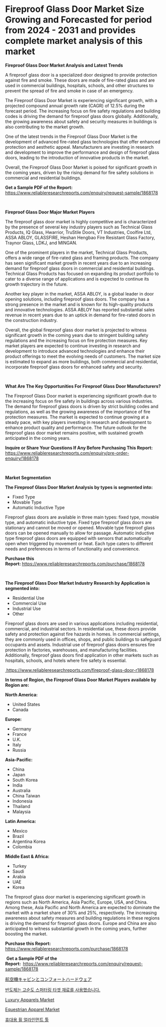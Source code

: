 <p><h1>Fireproof Glass Door Market Size Growing and Forecasted for period from 2024 - 2031 and provides complete market analysis of this market</h1></p><p><strong>Fireproof Glass Door Market Analysis and Latest Trends</strong></p>
<p><p>A fireproof glass door is a specialized door designed to provide protection against fire and smoke. These doors are made of fire-rated glass and are used in commercial buildings, hospitals, schools, and other structures to prevent the spread of fire and smoke in case of an emergency.</p><p>The Fireproof Glass Door Market is experiencing significant growth, with a projected compound annual growth rate (CAGR) of 12.5% during the forecast period. The increasing focus on fire safety regulations and building codes is driving the demand for fireproof glass doors globally. Additionally, the growing awareness about safety and security measures in buildings is also contributing to the market growth.</p><p>One of the latest trends in the Fireproof Glass Door Market is the development of advanced fire-rated glass technologies that offer enhanced protection and aesthetic appeal. Manufacturers are investing in research and development to improve the performance and design of fireproof glass doors, leading to the introduction of innovative products in the market.</p><p>Overall, the Fireproof Glass Door Market is poised for significant growth in the coming years, driven by the rising demand for fire safety solutions in commercial and residential buildings.</p></p>
<p><strong>Get a Sample PDF of the Report:&nbsp;</strong> <a href="https://www.reliableresearchreports.com/enquiry/request-sample/1868178">https://www.reliableresearchreports.com/enquiry/request-sample/1868178</a></p>
<p>&nbsp;</p>
<p><strong>Fireproof Glass Door Major Market Players</strong></p>
<p><p>The fireproof glass door market is highly competitive and is characterized by the presence of several key industry players such as Technical Glass Products, IQ Glass, Hwarrior, TruStile Doors, VT Industries, Coolfire Ltd, ASSA ABLOY, GLASSFIRE, Heshan Hengbao Fire Resistant Glass Factory, Traynor Glass, LDKJ, and MINGAN.</p><p>One of the prominent players in the market, Technical Glass Products, offers a wide range of fire-rated glass and framing products. The company has seen significant market growth in recent years due to an increasing demand for fireproof glass doors in commercial and residential buildings. Technical Glass Products has focused on expanding its product portfolio to cater to a diverse range of applications and is expected to continue its growth trajectory in the future.</p><p>Another key player in the market, ASSA ABLOY, is a global leader in door opening solutions, including fireproof glass doors. The company has a strong presence in the market and is known for its high-quality products and innovative technologies. ASSA ABLOY has reported substantial sales revenue in recent years due to an uptick in demand for fire-rated doors in the construction industry.</p><p>Overall, the global fireproof glass door market is projected to witness significant growth in the coming years due to stringent building safety regulations and the increasing focus on fire protection measures. Key market players are expected to continue investing in research and development to introduce advanced technologies and enhance their product offerings to meet the evolving needs of customers. The market size is estimated to expand as more buildings, both commercial and residential, incorporate fireproof glass doors for enhanced safety and security.</p></p>
<p>&nbsp;</p>
<p><strong>What Are The Key Opportunities For Fireproof Glass Door Manufacturers?</strong></p>
<p><p>The Fireproof Glass Door market is experiencing significant growth due to the increasing focus on fire safety in buildings across various industries. The demand for fireproof glass doors is driven by strict building codes and regulations, as well as the growing awareness of the importance of fire protection measures. The market is expected to continue growing at a steady pace, with key players investing in research and development to enhance product quality and performance. The future outlook for the fireproof glass door market remains positive, with sustained growth anticipated in the coming years.</p></p>
<p><strong>Inquire or Share Your Questions If Any Before Purchasing This Report:</strong> <a href="https://www.reliableresearchreports.com/enquiry/pre-order-enquiry/1868178">https://www.reliableresearchreports.com/enquiry/pre-order-enquiry/1868178</a></p>
<p>&nbsp;</p>
<p><strong>Market Segmentation</strong></p>
<p><strong>The Fireproof Glass Door Market Analysis by types is segmented into:</strong></p>
<p><ul><li>Fixed Type</li><li>Movable Type</li><li>Automatic Inductive Type</li></ul></p>
<p><p>Fireproof glass doors are available in three main types: fixed type, movable type, and automatic inductive type. Fixed type fireproof glass doors are stationary and cannot be moved or opened. Movable type fireproof glass doors can be opened manually to allow for passage. Automatic inductive type fireproof glass doors are equipped with sensors that automatically open when triggered by movement or heat. Each type caters to different needs and preferences in terms of functionality and convenience.</p></p>
<p><strong>Purchase this Report:&nbsp;</strong><a href="https://www.reliableresearchreports.com/purchase/1868178">https://www.reliableresearchreports.com/purchase/1868178</a></p>
<p>&nbsp;</p>
<p><strong>The Fireproof Glass Door Market Industry Research by Application is segmented into:</strong></p>
<p><ul><li>Residential Use</li><li>Commercial Use</li><li>Industrial Use</li><li>Other</li></ul></p>
<p><p>Fireproof glass doors are used in various applications including residential, commercial, and industrial sectors. In residential use, these doors provide safety and protection against fire hazards in homes. In commercial settings, they are commonly used in offices, shops, and public buildings to safeguard occupants and assets. Industrial use of fireproof glass doors ensures fire protection in factories, warehouses, and manufacturing facilities. Additionally, fireproof glass doors find application in other markets such as hospitals, schools, and hotels where fire safety is essential.</p></p>
<p><a href="https://www.reliableresearchreports.com/fireproof-glass-door-r1868178">&nbsp;https://www.reliableresearchreports.com/fireproof-glass-door-r1868178</a></p>
<p><strong>In terms of Region, the Fireproof Glass Door Market Players available by Region are:</strong></p>
<p>
    <p> <strong> North America: </strong>
        <ul>
            <li>United States</li>
            <li>Canada</li>
        </ul>
        </p> 
    <p> <strong> Europe: </strong>
        <ul>
            <li>Germany</li>
            <li>France</li>
            <li>U.K.</li>
            <li>Italy</li>
            <li>Russia</li>
        </ul>
        </p> 
    <p> <strong> Asia-Pacific: </strong>
        <ul>
            <li>China</li>
            <li>Japan</li>
            <li>South Korea</li>
            <li>India</li>
            <li>Australia</li>
            <li>China Taiwan</li>
            <li>Indonesia</li>
            <li>Thailand</li>
            <li>Malaysia</li>
        </ul>
        </p> 
    <p> <strong> Latin America: </strong>
        <ul>
            <li>Mexico</li>
            <li>Brazil</li>
            <li>Argentina Korea</li>
            <li>Colombia</li>
        </ul>
        </p> 
    <p> <strong> Middle East & Africa: </strong>
        <ul>
            <li>Turkey</li>
            <li>Saudi</li>
            <li>Arabia</li>
            <li>UAE</li>
            <li>Korea</li>
        </ul>
    </p>
    </p>
<p><p>The fireproof glass door market is experiencing significant growth in regions such as North America, Asia Pacific, Europe, USA, and China. Among these, Asia Pacific and North America are expected to dominate the market with a market share of 30% and 25%, respectively. The increasing awareness about safety measures and building regulations in these regions is driving the demand for fireproof glass doors. Europe and China are also anticipated to witness substantial growth in the coming years, further boosting the market.</p></p>
<p><strong>Purchase this Report: </strong><a href="https://www.reliableresearchreports.com/purchase/1868178">https://www.reliableresearchreports.com/purchase/1868178</a></p>
<p>&nbsp;<strong>Get a Sample PDF of the Report:&nbsp;&nbsp;</strong><a href="https://www.reliableresearchreports.com/enquiry/request-sample/1868178">https://www.reliableresearchreports.com/enquiry/request-sample/1868178</a></p>
<p><strong></strong></p>
<p><p><a href="https://github.com/AaronVargas43/Market-Research-Report-List-2/blob/main/9261044142021.md">航空機キャビンとコンフォートハードウェア</a></p><p><a href="https://medium.com/@kellylyncyh543964/%EB%B0%98%EB%8F%84%EC%B2%B4%EC%97%90%EC%84%9C-%EC%82%AC%EC%9A%A9%EB%90%98%EB%8A%94-%EA%B3%A0%EC%88%9C%EB%8F%84-%EC%8A%A4%ED%8D%BC%ED%84%B0%EB%A7%81-%ED%83%80%EA%B9%83-%EC%9E%AC%EB%A3%8C-%EC%8B%9C%EC%9E%A5-%EC%A0%90%EC%9C%A0%EC%9C%A8-%EB%B0%8F-%EC%83%88%EB%A1%9C%EC%9A%B4-%EB%8F%99%ED%96%A5-%EB%B6%84%EC%84%9D-%EC%9C%A0%ED%98%95-%EC%9D%91%EC%9A%A9-%EC%B5%9C%EC%A2%85-%EC%82%AC%EC%9A%A9-%EB%B0%8F-2024%EB%85%84%EB%B6%80%ED%84%B0-2031%EB%85%84%EA%B9%8C%EC%A7%80%EC%9D%98-%EA%B8%B0%EA%B0%84%EC%9D%84-%EB%8C%80%EC%83%81%EC%9C%BC%EB%A1%9C-%ED%95%9C-%EC%98%88%EC%B8%A1-5186e887eb47">반도체는 고순도 스퍼터링 타겟 재료를 사용했습니다.</a></p><p><a href="https://github.com/MyrtisWest1/Market-Research-Report-List-1/blob/main/luxury-apparels-market.md">Luxury Apparels Market</a></p><p><a href="https://github.com/brenzgnarento/Market-Research-Report-List-3/blob/main/equestrian-apparel-market.md">Equestrian Apparel Market</a></p><p><a href="https://github.com/vs019sa3m8x/Market-Research-Report-List-2/blob/main/8752372149842.md">휴대용 휠 얼라인먼트 툴</a></p></p>